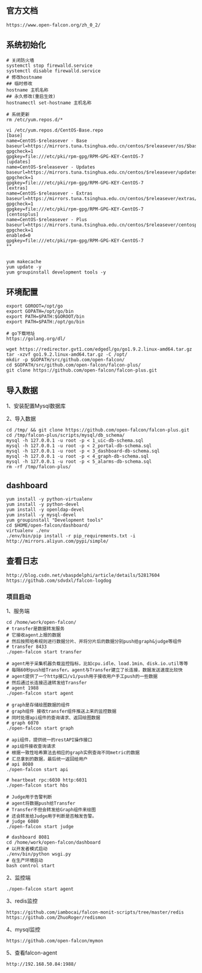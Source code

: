 ## 官方文档

~~~
https://www.open-falcon.org/zh_0_2/
~~~

## 系统初始化

~~~shell
# 关闭防火墙
systemctl stop firewalld.service
systemctl disable firewalld.service
# 修改hostname
## 临时修改
hostname 主机名称
## 永久修改(重启生效)
hostnamectl set-hostname 主机名称

# 系统更新
rm /etc/yum.repos.d/*

vi /etc/yum.repos.d/CentOS-Base.repo
[base]
name=CentOS-$releasever - Base
baseurl=https://mirrors.tuna.tsinghua.edu.cn/centos/$releasever/os/$basearch/
gpgcheck=1
gpgkey=file:///etc/pki/rpm-gpg/RPM-GPG-KEY-CentOS-7
[updates]
name=CentOS-$releasever - Updates
baseurl=https://mirrors.tuna.tsinghua.edu.cn/centos/$releasever/updates/$basearch/
gpgcheck=1
gpgkey=file:///etc/pki/rpm-gpg/RPM-GPG-KEY-CentOS-7
[extras]
name=CentOS-$releasever - Extras
baseurl=https://mirrors.tuna.tsinghua.edu.cn/centos/$releasever/extras/$basearch/
gpgcheck=1
gpgkey=file:///etc/pki/rpm-gpg/RPM-GPG-KEY-CentOS-7
[centosplus]
name=CentOS-$releasever - Plus
baseurl=https://mirrors.tuna.tsinghua.edu.cn/centos/$releasever/centosplus/$basearch/
gpgcheck=1
enabled=0
gpgkey=file:///etc/pki/rpm-gpg/RPM-GPG-KEY-CentOS-7
**


yum makecache
yum update -y
yum groupinstall development tools -y
~~~

## 环境配置

~~~shell
export GOROOT=/opt/go
export GOPATH=/opt/go/bin
export PATH=$PATH:$GOROOT/bin
export PATH=$PATH:/opt/go/bin

# go下载地址
https://golang.org/dl/

wget https://redirector.gvt1.com/edgedl/go/go1.9.2.linux-amd64.tar.gz
tar -xzvf go1.9.2.linux-amd64.tar.gz -C /opt/
mkdir -p $GOPATH/src/github.com/open-falcon/
cd $GOPATH/src/github.com/open-falcon/falcon-plus/
git clone https://github.com/open-falcon/falcon-plus.git
~~~

## 导入数据

1、安装配置Mysql数据库

2、导入数据

~~~ shell
cd /tmp/ && git clone https://github.com/open-falcon/falcon-plus.git 
cd /tmp/falcon-plus/scripts/mysql/db_schema/
mysql -h 127.0.0.1 -u root -p < 1_uic-db-schema.sql
mysql -h 127.0.0.1 -u root -p < 2_portal-db-schema.sql
mysql -h 127.0.0.1 -u root -p < 3_dashboard-db-schema.sql
mysql -h 127.0.0.1 -u root -p < 4_graph-db-schema.sql
mysql -h 127.0.0.1 -u root -p < 5_alarms-db-schema.sql
rm -rf /tmp/falcon-plus/
~~~

 ## dashboard

~~~
yum install -y python-virtualenv
yum install -y python-devel
yum install -y openldap-devel
yum install -y mysql-devel
yum groupinstall "Development tools"
cd $HOME/open-falcon/dashboard/
virtualenv ./env
./env/bin/pip install -r pip_requirements.txt -i http://mirrors.aliyun.com/pypi/simple/
~~~

## 查看日志

~~~
http://blog.csdn.net/vbaspdelphi/article/details/52817604
https://github.com/sdvdxl/falcon-logdog
~~~

### 项目启动

1、服务端

~~~
cd /home/work/open-falcon/
# transfer是数据转发服务
# 它接收agent上报的数据
# 然后按照哈希规则进行数据分片、并将分片后的数据分别push给graph&judge等组件
# transfer 8433
./open-falcon start transfer

# agent用于采集机器负载监控指标，比如cpu.idle、load.1min、disk.io.util等等
# 每隔60秒push给Transfer。agent与Transfer建立了长连接，数据发送速度比较快
# agent提供了一个http接口/v1/push用于接收用户手工push的一些数据
# 然后通过长连接迅速转发给Transfer
# agent 1988
./open-falcon start agent

# graph是存储绘图数据的组件
# graph组件 接收transfer组件推送上来的监控数据
# 同时处理api组件的查询请求、返回绘图数据
# graph 6070
./open-falcon start graph

# api组件，提供统一的restAPI操作接口
# api组件接收查询请求
# 根据一致性哈希算法去相应的graph实例查询不同metric的数据
# 汇总拿到的数据，最后统一返回给用户
# api 8080
./open-falcon start api

# heartbeat rpc:6030 http:6031
./open-falcon start hbs

# Judge用于告警判断
# agent将数据push给Transfer
# Transfer不但会转发给Graph组件来绘图
# 还会转发给Judge用于判断是否触发告警。
# judge 6080
./open-falcon start judge

# dashboard 8081
cd /home/work/open-falcon/dashboard
# 以开发者模式启动
./env/bin/python wsgi.py
# 在生产环境启动
bash control start
~~~

2、监控端

~~~
./open-falcon start agent
~~~

3、redis监控

~~~
https://github.com/iambocai/falcon-monit-scripts/tree/master/redis
https://github.com/ZhuoRoger/redismon
~~~

4、mysql监控

~~~
https://github.com/open-falcon/mymon
~~~

5、查看falcon-agent

~~~
http://192.168.50.84:1988/

~~~























































































































































































































































































































































